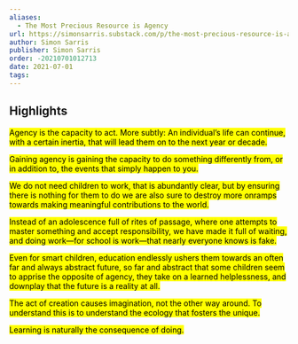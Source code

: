 ```yaml
---
aliases:
  - The Most Precious Resource is Agency
url: https://simonsarris.substack.com/p/the-most-precious-resource-is-agency
author: Simon Sarris
publisher: Simon Sarris
order: -20210701012713
date: 2021-07-01
tags:
---
```


## Highlights
<mark>Agency is the capacity to act. More subtly: An individual’s life can continue, with a certain inertia, that will lead them on to the next year or decade.</mark>

<mark>Gaining agency is gaining the capacity to do something differently from, or in addition to, the events that simply happen to you.</mark>

<mark>We do not need children to work, that is abundantly clear, but by ensuring there is nothing for them to do we are also sure to destroy more onramps towards making meaningful contributions to the world.</mark>

<mark>Instead of an adolescence full of rites of passage, where one attempts to master something and accept responsibility, we have made it full of waiting, and doing work—for school is work—that nearly everyone knows is fake.</mark>

<mark>Even for smart children, education endlessly ushers them towards an often far and always abstract future, so far and abstract that some children seem to apprise the opposite of agency, they take on a learned helplessness, and downplay that the future is a reality at all.</mark>

<mark>The act of creation causes imagination, not the other way around. To understand this is to understand the ecology that fosters the unique.</mark>

<mark>Learning is naturally the consequence of doing.</mark>

